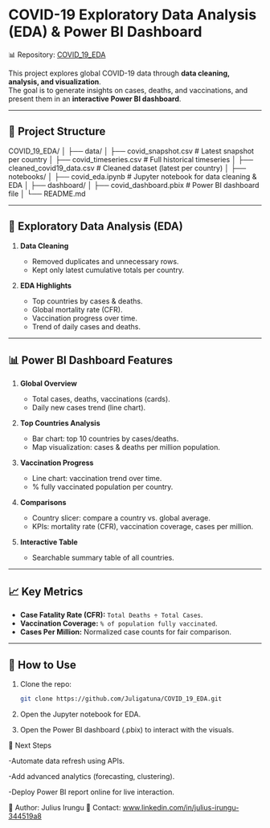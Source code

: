 # COVID-19 Exploratory Data Analysis (EDA) & Power BI Dashboard

📊 Repository: [COVID_19_EDA](https://github.com/Juligatuna/COVID_19_EDA.git)

This project explores global COVID-19 data through **data cleaning, analysis, and visualization**.  
The goal is to generate insights on cases, deaths, and vaccinations, and present them in an **interactive Power BI dashboard**.

---

## 📂 Project Structure

COVID_19_EDA/
│
├── data/
│ ├── covid_snapshot.csv # Latest snapshot per country
│ ├── covid_timeseries.csv # Full historical timeseries
│ ├── cleaned_covid19_data.csv # Cleaned dataset (latest per country)
│
├── notebooks/
│ ├── covid_eda.ipynb # Jupyter notebook for data cleaning & EDA
│
├── dashboard/
│ ├── covid_dashboard.pbix # Power BI dashboard file
│
└── README.md

---

## 🔎 Exploratory Data Analysis (EDA)

1. **Data Cleaning**  
   - Removed duplicates and unnecessary rows.  
   - Kept only latest cumulative totals per country.  

2. **EDA Highlights**  
   - Top countries by cases & deaths.  
   - Global mortality rate (CFR).  
   - Vaccination progress over time.  
   - Trend of daily cases and deaths.

---

## 📊 Power BI Dashboard Features

1. **Global Overview**  
   - Total cases, deaths, vaccinations (cards).  
   - Daily new cases trend (line chart).  

2. **Top Countries Analysis**  
   - Bar chart: top 10 countries by cases/deaths.  
   - Map visualization: cases & deaths per million population.  

3. **Vaccination Progress**  
   - Line chart: vaccination trend over time.  
   - % fully vaccinated population per country.  

4. **Comparisons**  
   - Country slicer: compare a country vs. global average.  
   - KPIs: mortality rate (CFR), vaccination coverage, cases per million.  

5. **Interactive Table**  
   - Searchable summary table of all countries.

---

## 📈 Key Metrics

- **Case Fatality Rate (CFR):** `Total Deaths ÷ Total Cases`.  
- **Vaccination Coverage:** `% of population fully vaccinated`.  
- **Cases Per Million:** Normalized case counts for fair comparison.  

---

## 🚀 How to Use

1. Clone the repo:  
   ```bash
   git clone https://github.com/Juligatuna/COVID_19_EDA.git
2. Open the Jupyter notebook for EDA.

3. Open the Power BI dashboard (.pbix) to interact with the visuals.

📌 Next Steps

-Automate data refresh using APIs.

-Add advanced analytics (forecasting, clustering).

-Deploy Power BI report online for live interaction.

👤 Author: Julius Irungu
📧 Contact: www.linkedin.com/in/julius-irungu-344519a8
